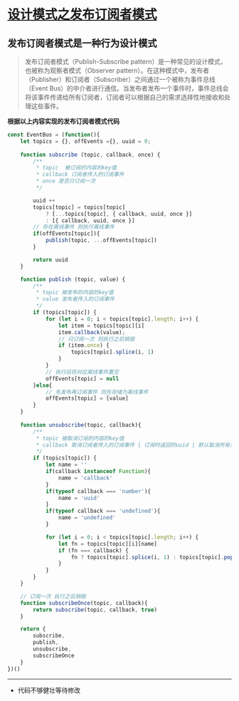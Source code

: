 # [设计模式之发布订阅者模式](https://github.com/forzys/blog/issues/9)

<!-- intro: 发布订阅者模式（Publish-Subscribe pattern）是一种常见的设计模式，也被称为观察者模式（Observer pattern）。在这种模式中，发布者（Publisher）和订阅者（Subscriber）之间通过一个被称为事件总线（Event Bus）的中介者进行通信 -->

## 发布订阅者模式是一种行为设计模式
> 发布订阅者模式（Publish-Subscribe pattern）是一种常见的设计模式，也被称为观察者模式（Observer pattern）。在这种模式中，发布者（Publisher）和订阅者（Subscriber）之间通过一个被称为事件总线（Event Bus）的中介者进行通信。当发布者发布一个事件时，事件总线会将该事件传递给所有订阅者，订阅者可以根据自己的需求选择性地接收和处理这些事件。

**根据以上内容实现的发布订阅者模式代码**

```js
const EventBus = (function(){
    let topics = {}, offEvents ={}, uuid = 0;
 
    function subscribe (topic, callback, once) {
        /**
         * topic  被订阅的内容的key值
         * callback 订阅者传入的订阅事件
         * once 是否只订阅一次
         */

        uuid ++
        topics[topic] = topics[topic]
            ? [...topics[topic], { callback, uuid, once }]
            : [{ callback, uuid, once }]
        // 存在离线事件 则执行离线事件
        if(offEvents[topic]){
            publish(topic, ...offEvents[topic])
        }

        return uuid
    }

    function publish (topic, value) {
        /**
         * topic 被发布的内容的key值
         * value 发布者传入的订阅事件
         */
        if (topics[topic]) { 
            for (let i = 0; i < topics[topic].length; i++) {
                let item = topics[topic][i]
                item.callback(value); 
                // 只订阅一次 则执行之后销毁
                if (item.once) {
                    topics[topic].splice(i, 1)
                }
            }
            // 执行后将对应离线事件置空
            offEvents[topic] = null
        }else{
            // 先发布再订阅事件 则先存储为离线事件
            offEvents[topic] = [value]
        }
    }
 
    function unsubscribe(topic, callback){
        /**
         * topic 被取消订阅的内容的key值
         * callback 取消订阅者传入的订阅事件 | 订阅时返回的uuid | 默认取消所有订阅
         */
        if (topics[topic]) {
            let name = ''
            if(callback instanceof Function){
                name = 'callback'
            }
            if(typeof callback === 'number'){
                name = 'uuid'
            } 
            if(typeof callback === 'undefined'){
                name = 'undefined'
            }

            for (let i = 0; i < topics[topic].length; i++) {
                let fn = topics[topic][i][name] 
                if (fn === callback) {
                    fn ? topics[topic].splice(i, 1) : topics[topic].pop()
                }
            }   
        }
    }

    // 订阅一次 执行之后销毁
    function subscribeOnce(topic, callback){
        return subscribe(topic, callback, true)
    } 

    return {
        subscribe,
        publish,
        unsubscribe,
        subscribeOnce
    }  
})() 
```


---
- 代码不够健壮等待修改